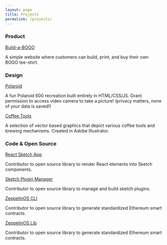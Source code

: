 ```yaml
---
layout: page
title: Projects
permalink: /projects/
---
```


### Product

[Build-a-BOGO](https://buildabogo.com/)

A simple website where customers can build, print, and buy their own BOGO
tee-shirt.

### Design


[Polaroid](https://thecalvinchan.com/polaroid/)

A fun Polaroid 600 recreation built entirely in HTML/CSS/JS. Grant permission to
access video camera to take a picture! (privacy matters, none of your data is saved!)

[Coffee Tools](https://www.skillshare.com/projects/103116)

A selection of vector based graphics that depict various coffee tools and
brewing mechanisms. Created in Adobe Illustrator.

### Code & Open Source

[React Sketch App](https://github.com/airbnb/react-sketchapp/)

Contributor to open source library to render React elements into Sketch
components.

[Sketch Plugin Manager](https://github.com/skpm/skpm)

Contributor to open source library to manage and build sketch plugins.

[ZeppelinOS CLI](https://github.com/zeppelinos/zos-cli/)

Contributor to open source library to generate standardized Ethereum
smart contracts.

[ZeppelinOS Lib](https://github.com/zeppelinos/zos-lib)

Contributor to open source library to generate standardized Ethereum
smart contracts.
